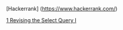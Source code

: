 [Hackerrank] (https://www.hackerrank.com/)

[1 Revising the Select Query I
](https://www.hackerrank.com/challenges/revising-the-select-query/problem/)
